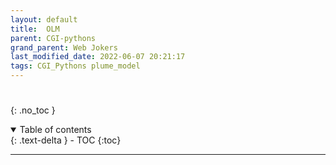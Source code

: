 ```yaml
---
layout: default
title:  OLM
parent: CGI-pythons
grand_parent: Web Jokers
last_modified_date: 2022-06-07 20:21:17
tags: CGI_Pythons plume_model
---
```

# 
{: .no_toc }

<details open markdown="block">
  <summary>
    Table of contents
  </summary>
  {: .text-delta }
- TOC
{:toc}
</details>

---
